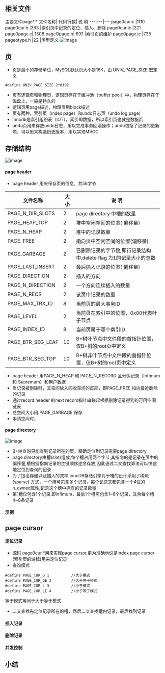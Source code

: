 ## 相关文件
主要文件page*.*
文件名称| 代码行数| 说 明
---|---|---
page0cur.c |1110
page0cur.h |263 |索引页中记录的定位、插人、删除
page0cur.ic |221
page0page.c| 1508
pageOpage.h| 697 |索引页的维护
page0page.ic |735
pageotype.h |22 |类型定义
![image](479F7A96EC8C44B9A9CB0F6D7B4F7897)
## 页

- 页是最小的存储单位，MySQL默认页大小是16K，由 UNIV_PAGE_SIZE 宏定义

```
#define UNIV_PAGE_SIZE 2*8192
```
- 页有逻辑页和物理页，逻辑页存在于缓冲池（buffer pool）中，物理页存在于磁盘上，一般是持久的
- 逻辑页用page描述，物理页用block描述
- 页有两种，索引页（index page）和undo日志页（undo log page）
- innodb是索引组织表（IOT），索引即数据，所以索引页也就是数据页
- undo页用来存放undo日志，用以完成事务回滚操作；undo包括了记录的更新项，可以用来构造历史版本，用以实现MVCC
## 存储结构
![image](5292062AFDC64343B30E07A01CA13820)
#### page header
- page header 用来保存页的信息，共56字节

文件名称| 大小| 说 明
---|---|---
PAGE_N_DIR_SLOTS |2 |page directory 中槽的数量
PAGE_HEAP_TOP |2 |堆中空闲空间的位置( 偏移量)
PAGE_N_HEAP |2| 堆中的记录数量
PAGE_FREE |2| 指向页中空闲空间的位置(偏移量)
PAGE_GARBAGE |2 |已删除记录的字节数,即行记录结构中,delete flag 为1的记录大小的总数
PAGE_LAST_INSERT |2 |最后插入记录的位置( 偏移量)
PAGE_DIRECTION|2|插入的方向
PAGE_N_DIRECTION|2|一个方向连续插入的数量
PAGE_N_RECS|2|该页中记录的数量
PAGE_MAX_TRX_ID|8|当前页的最大事务ID
PAGE_LEVEL|2|当前页在索引中的位置，0x00代表叶子节点
PAGE_INDEX_ID|8|当前页属于哪个索引ID
PAGE_BTR_SEG_LEAF|10|B+树叶节点中文件段的首指针位置，仅B+树的root页中定义
PAGE_BTR_SEG_TOP|10|B+树非叶节点中文件段的首指针位置，仅B+树的root页中定义

- page header 用PAGE_N_HEAP 和 PAGE_N_RECORD 区分伪记录（Infimum 和 Supremum）和用户数据
- 当记录被删除时，其空间放入回收空间的首部，即PAGE_FREE 指向最近删除的记录
- 通过record header 的next record指针串联起根据删除记录得到的可用空间链表
- 总空间大小用 PAGE_GARBAGE 保存
- 申请空间时，
#### page directory
![image](606591ED8EA94A08B3980F86C783C552)
- B+树查询只能查到记录所在的页，精确定位到记录需要page directory
- page directory由槽(slot)组成,每个槽占用两个字节,其指向的是记录在页中的偏移量,槽根据指向记录的主键顺序逆序存放,因此通过二叉查找算法可以快速地定位到查询的记录
- 为了提高存储以及插入的效率,InnoDB存储引擎对于槽的设计采用了稀疏(sparse) 方式，一个槽可包含多个记录，每个记录又都包含一个4位的n_owned属性,记录这个槽中拥有的记录数量
- 第1槽仅包含1个记录,即infimum，最后1个槽可包含1~8个记录，其余每个槽4~8条记录
#### 示例
## page cursor
#### 定位记录
- 源码 page0cur.*用来实现page cursor,更为准确地说是index page cursor (索引页的游标)用来定位记录
- 查询模式

```
#define PAGE_CUR_G 1          //大于模式
#define PAGE_CUR_GE 2         //大于等于模式
#define PAGE_CUR_L 3          //小于模式
#define PAGE_CUR_LE 4         //小于等于模式
```
等于模式等同于大于等于模式
- 二叉查找先定位记录所在的槽，然后二叉查找槽内记录，最后找到记录
#### 插入记录
#### 删除记录
#### 并发控制
## 小结